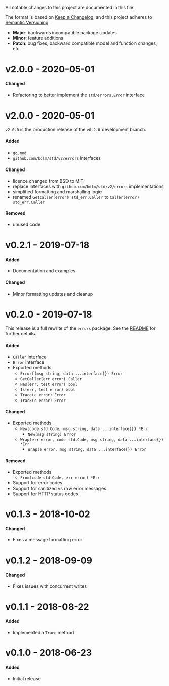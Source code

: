 All notable changes to this project are documented in this file.

The format is based on [Keep a Changelog](https://keepachangelog.com/en/1.0.0/), and this project adheres to [Semantic Versioning](https://semver.org/spec/v2.0.0.html).

- **Major**: backwards incompatible package updates
- **Minor**: feature additions
- **Patch**: bug fixes, backward compatible model and function changes, etc.

# v2.0.0 - 2020-05-01
#### Changed
* Refactoring to better implement the `std/errors.Error` interface

# v2.0.0 - 2020-05-01
`v2.0.0` is the production release of the `v0.2.0` development branch.

#### Added
* `go.mod`
* `github.com/bdlm/std/v2/errors` interfaces

#### Changed
* licence changed from BSD to MIT
* replace interfaces with `github.com/bdlm/std/v2/errors` implementations
* simplified formatting and marshalling logic
* renamed `GetCaller(error) std_err.Caller` to `Caller(error) std_err.Caller`

#### Removed
* unused code

# v0.2.1 - 2019-07-18
#### Added
* Documentation and examples

#### Changed
* Minor formatting updates and cleanup


# v0.2.0 - 2019-07-18
This release is a full rewrite of the `errors` package. See the [README](README.md) for further details.
#### Added
* `Caller` interface
* `Error` interface
* Exported methods
  - `Errorf(msg string, data ...interface{}) Error`
  - `GetCaller(err error) Caller`
  - `Has(err, test error) bool`
  - `Is(err, test error) bool`
  - `Trace(e error) Error`
  - `Track(e error) Error`

#### Changed
* Exported methods
  - `New(code std.Code, msg string, data ...interface{}) *Err`
    - `New(msg string) Error`
  - `Wrap(err error, code std.Code, msg string, data ...interface{}) *Err`
    - `Wrap(e error, msg string, data ...interface{}) Error`
#### Removed
* Exported methods
  - `From(code std.Code, err error) *Err`
* Support for error codes
* Support for sanitized vs raw error messages
* Support for HTTP status codes


# v0.1.3 - 2018-10-02
#### Changed
* Fixes a message formatting error


# v0.1.2 - 2018-09-09
#### Changed
* Fixes issues with concurrent writes


# v0.1.1 - 2018-08-22
#### Added
* Implemented a `Trace` method


# v0.1.0 - 2018-06-23
#### Added
* Initial release
